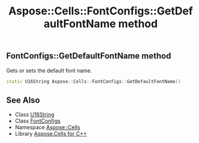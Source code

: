 ﻿---
title: Aspose::Cells::FontConfigs::GetDefaultFontName method
linktitle: GetDefaultFontName
second_title: Aspose.Cells for C++ API Reference
description: 'Aspose::Cells::FontConfigs::GetDefaultFontName method. Gets or sets the default font name in C++.'
type: docs
weight: 800
url: /cpp/aspose.cells/fontconfigs/getdefaultfontname/
---
## FontConfigs::GetDefaultFontName method


Gets or sets the default font name.

```cpp
static U16String Aspose::Cells::FontConfigs::GetDefaultFontName()
```

## See Also

* Class [U16String](../../u16string/)
* Class [FontConfigs](../)
* Namespace [Aspose::Cells](../../)
* Library [Aspose.Cells for C++](../../../)
